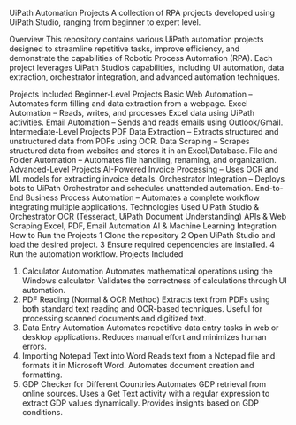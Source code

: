 UiPath Automation Projects
A collection of RPA projects developed using UiPath Studio, ranging from beginner to expert level.

Overview
This repository contains various UiPath automation projects designed to streamline repetitive tasks, improve efficiency, and demonstrate the capabilities of Robotic Process Automation (RPA). Each project leverages UiPath Studio’s capabilities, including UI automation, data extraction, orchestrator integration, and advanced automation techniques.

Projects Included
Beginner-Level Projects
Basic Web Automation – Automates form filling and data extraction from a webpage.
Excel Automation – Reads, writes, and processes Excel data using UiPath activities.
Email Automation – Sends and reads emails using Outlook/Gmail.
Intermediate-Level Projects
PDF Data Extraction – Extracts structured and unstructured data from PDFs using OCR.
Data Scraping – Scrapes structured data from websites and stores it in an Excel/Database.
File and Folder Automation – Automates file handling, renaming, and organization.
Advanced-Level Projects
AI-Powered Invoice Processing – Uses OCR and ML models for extracting invoice details.
Orchestrator Integration – Deploys bots to UiPath Orchestrator and schedules unattended automation.
End-to-End Business Process Automation – Automates a complete workflow integrating multiple applications.
Technologies Used
UiPath Studio & Orchestrator
OCR (Tesseract, UiPath Document Understanding)
APIs & Web Scraping
Excel, PDF, Email Automation
AI & Machine Learning Integration
How to Run the Projects
1 Clone the repository
2 Open UiPath Studio and load the desired project.
3 Ensure required dependencies are installed.
4 Run the automation workflow.
Projects Included
1. Calculator Automation
Automates mathematical operations using the Windows calculator.
Validates the correctness of calculations through UI automation.
2. PDF Reading (Normal & OCR Method)
Extracts text from PDFs using both standard text reading and OCR-based techniques.
Useful for processing scanned documents and digitized text.
3. Data Entry Automation
Automates repetitive data entry tasks in web or desktop applications.
Reduces manual effort and minimizes human errors.
4. Importing Notepad Text into Word
Reads text from a Notepad file and formats it in Microsoft Word.
Automates document creation and formatting.
5. GDP Checker for Different Countries
Automates GDP retrieval from online sources.
Uses a Get Text activity with a regular expression to extract GDP values dynamically.
Provides insights based on GDP conditions.
